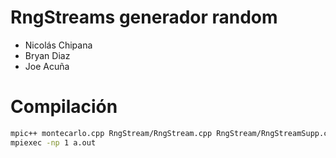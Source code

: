 # RngStreams generador random

- Nicolás Chipana
- Bryan Diaz
- Joe Acuña

# Compilación

```bash
mpic++ montecarlo.cpp RngStream/RngStream.cpp RngStream/RngStreamSupp.cpp
mpiexec -np 1 a.out
```
